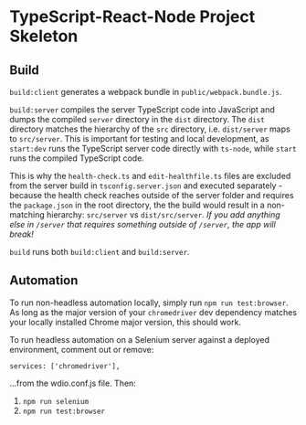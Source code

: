 # TypeScript-React-Node Project Skeleton

## Build

`build:client` generates a webpack bundle in `public/webpack.bundle.js`.

`build:server` compiles the server TypeScript code into JavaScript and dumps the compiled `server` directory in the `dist` directory. The `dist` directory matches the hierarchy of the `src` directory, i.e. `dist/server` maps to `src/server`. This is important for testing and local development, as `start:dev` runs the TypeScript server code directly with `ts-node`, while `start` runs the compiled TypeScript code.

This is why the `health-check.ts` and `edit-healthfile.ts` files are excluded from the server build in `tsconfig.server.json` and executed separately - because the health check reaches outside of the server folder and requires the `package.json` in the root directory, the the build would result in a non-matching hierarchy: `src/server` vs `dist/src/server`. _If you add anything else in `/server` that requires something outside of `/server`, the app will break!_

`build` runs both `build:client` and `build:server`.

## Automation

To run non-headless automation locally, simply run `npm run test:browser`. As long as the major version of your `chromedriver` dev dependency matches your locally installed Chrome major version, this should work.

To run headless automation on a Selenium server against a deployed environment, comment out or remove:

```
services: ['chromedriver'],
```

...from the wdio.conf.js file. Then:

1. `npm run selenium`
2. `npm run test:browser`
